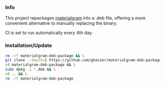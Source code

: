 ### Info
This project repackages [materialgram](https://github.com/kukuruzka165/materialgram) into a .deb file, offering a more convenient alternative to manually replacing the binary.

CI is set to run automatically every 4th day.

### Installation/Update

```bash
rm -rf materialgram-deb-package && \
git clone --depth=1 https://github.com/ghazzor/materialgram-deb-package && \
cd materialgram-deb-package && \
sudo dpkg -i *.deb && \
cd .. && \
rm -rf materialgram-deb-package
```
